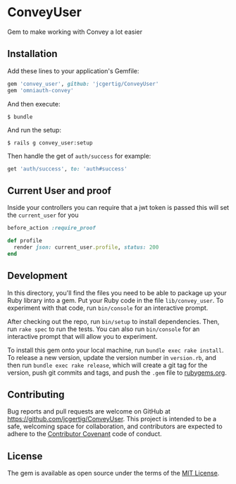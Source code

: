 # ConveyUser

Gem to make working with Convey a lot easier


## Installation

Add these lines to your application's Gemfile:

```ruby
gem 'convey_user', github: 'jcgertig/ConveyUser'
gem 'omniauth-convey'
```

And then execute:

    $ bundle

And run the setup:

    $ rails g convey_user:setup

Then handle the get of `auth/success` for example:

```ruby
get 'auth/success', to: 'auth#success'
```

## Current User and proof

Inside your controllers you can require that a jwt token is passed this will set the `current_user` for you

```ruby
before_action :require_proof

def profile
  render json: current_user.profile, status: 200
end
```

## Development

In this directory, you'll find the files you need to be able to package up your Ruby library into a gem. Put your Ruby code in the file `lib/convey_user`. To experiment with that code, run `bin/console` for an interactive prompt.

After checking out the repo, run `bin/setup` to install dependencies. Then, run `rake spec` to run the tests. You can also run `bin/console` for an interactive prompt that will allow you to experiment.

To install this gem onto your local machine, run `bundle exec rake install`. To release a new version, update the version number in `version.rb`, and then run `bundle exec rake release`, which will create a git tag for the version, push git commits and tags, and push the `.gem` file to [rubygems.org](https://rubygems.org).

## Contributing

Bug reports and pull requests are welcome on GitHub at https://github.com/jcgertig/ConveyUser. This project is intended to be a safe, welcoming space for collaboration, and contributors are expected to adhere to the [Contributor Covenant](http://contributor-covenant.org) code of conduct.


## License

The gem is available as open source under the terms of the [MIT License](http://opensource.org/licenses/MIT).
